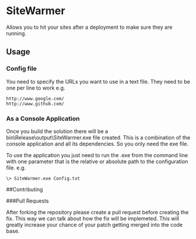 # SiteWarmer

Allows you to hit your sites after a deployment to make sure they are running.

## Usage

### Config file

You need to specify the URLs you want to use in a text file. They need to be one per line to work
e.g.

    http://www.google.com/
    http://www.github.com/

### As a Console Application

Once you build the solution there will be a bin\Release\output\SiteWarmer.exe file created. This is a combination of the console application and all its dependencies. So you only need the exe file.

To use the application you just need to run the .exe from the command line with one parameter that is the relative or absolute path to the configuration file.
e.g.

    \> SiteWarmer.exe Config.txt
	
##Contributing

###Pull Requests

After forking the repository please create a pull request before creating the fix. This way we can talk about how the fix will be implemeted. This will greatly increase your chance of your patch getting merged into the code base.